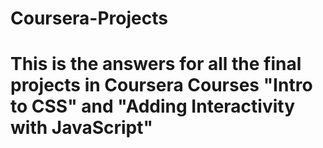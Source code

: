 # Coursera-Projects
# This is the answers for all the final projects in Coursera Courses "Intro to CSS" and "Adding Interactivity with JavaScript"
